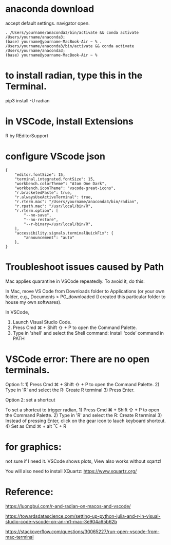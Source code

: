 
# anaconda download
accept default settings. 
navigator open. 
```
. /Users/yourname/anaconda3/bin/activate && conda activate /Users/yourname/anaconda3; 
(base) yourname@yourname-MacBook-Air ~ % . /Users/yourname/anaconda3/bin/activate && conda activate /Users/yourname/anaconda3; 
(base) yourname@yourname-MacBook-Air ~ % 
```
# to install radian, type this in the Terminal.
pip3 install -U radian

# in VSCode, install Extensions 
R by REditorSupport 

# configure VScode json 
```{json}
{
    "editor.fontSize": 15,
    "terminal.integrated.fontSize": 15,
    "workbench.colorTheme": "Atom One Dark",
    "workbench.iconTheme": "vscode-great-icons", 
    "r.bracketedPaste": true, 
    "r.alwaysUseActiveTerminal": true,
    "r.rterm.mac": "/Users/yourname/anaconda3/bin/radian",
    "r.rpath.mac": "/usr/local/bin/R",
    "r.rterm.option": [
        "--no-save",
        "--no-restore",
        "--r-binary=/usr/local/bin/R",
    ],
    "accessibility.signals.terminalQuickFix": {
        "announcement": "auto"
    },
}
```
# Troubleshoot issues caused by Path
Mac applies quarantine in VSCode repeatedly. To avoid it, do this:

In Mac, move VS Code from Downloads folder to Applications (or your own folder, e.g., Documents > PG_downloaded (I created this particular folder to house my own softwares).

In VSCode, 
1) Launch Visual Studio Code.
2) Press Cmd ⌘ + Shift ⇧ + P to open the Command Palette.
3) Type in 'shell' and select the 
 Shell command: Install ‘code’ command in PATH 

# VSCode error: There are no open terminals.
Option 1: 
    1) Press Cmd ⌘ + Shift ⇧ + P to open the Command Palette.
    2) Type in 'R' and select the 
    R: Create R terminal
    3) Press Enter.

Option 2: set a shortcut

To set a shortcut to trigger radian,
    1) Press Cmd ⌘ + Shift ⇧ + P to open the Command Palette.
    2) Type in 'R' and select the 
        R: Create R terminal
    3) Instead of pressing Enter, click on the gear icon to lauch keyboard shortcut.
    4) Set as Cmd ⌘ + alt ⌥ + R

# for graphics: 
not sure if I need it. VSCode shows plots, View also works without xqartz!

You will also need to install XQuartz: https://www.xquartz.org/

# Reference:

https://luongbui.com/r-and-radian-on-macos-and-vscode/

https://towardsdatascience.com/setting-up-python-julia-and-r-in-visual-studio-code-vscode-on-an-m1-mac-3e904a65b62b 

https://stackoverflow.com/questions/30065227/run-open-vscode-from-mac-terminal































